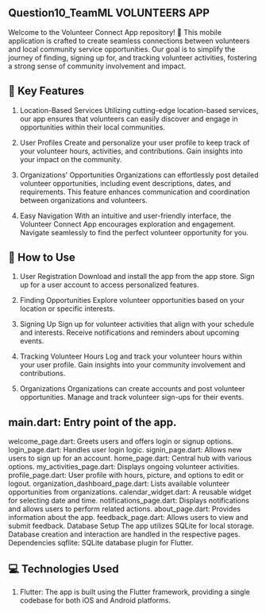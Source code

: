 
##  Question10_TeamML VOLUNTEERS APP
Welcome to the Volunteer Connect App repository! 🌟 This mobile application is crafted to create seamless connections between volunteers and local community service opportunities. Our goal is to simplify the journey of finding, signing up for, and tracking volunteer activities, fostering a strong sense of community involvement and impact.

## 🚀 Key Features
1. Location-Based Services
Utilizing cutting-edge location-based services, our app ensures that volunteers can easily discover and engage in opportunities within their local communities.

2. User Profiles
Create and personalize your user profile to keep track of your volunteer hours, activities, and contributions. Gain insights into your impact on the community.

3. Organizations' Opportunities
Organizations can effortlessly post detailed volunteer opportunities, including event descriptions, dates, and requirements. This feature enhances communication and coordination between organizations and volunteers.

4. Easy Navigation
With an intuitive and user-friendly interface, the Volunteer Connect App encourages exploration and engagement. Navigate seamlessly to find the perfect volunteer opportunity for you.

##  📱 How to Use
1. User Registration
Download and install the app from the app store.
Sign up for a user account to access personalized features.

2. Finding Opportunities
Explore volunteer opportunities based on your location or specific interests.

3. Signing Up
Sign up for volunteer activities that align with your schedule and interests.
Receive notifications and reminders about upcoming events.

4. Tracking Volunteer Hours
Log and track your volunteer hours within your user profile.
Gain insights into your community involvement and contributions.

5. Organizations
Organizations can create accounts and post volunteer opportunities.
Manage and track volunteer sign-ups for their events.

## main.dart: Entry point of the app.

welcome_page.dart: Greets users and offers login or signup options.
login_page.dart: Handles user login logic.
signin_page.dart: Allows new users to sign up for an account.
home_page.dart: Central hub with various options.
my_activities_page.dart: Displays ongoing volunteer activities.
profile_page.dart: User profile with hours, picture, and options to edit or logout.
organization_dashboard_page.dart: Lists available volunteer opportunities from organizations.
calendar_widget.dart: A reusable widget for selecting date and time.
notifications_page.dart: Displays notifications and allows users to perform related actions.
about_page.dart: Provides information about the app.
feedback_page.dart: Allows users to view and submit feedback.
Database Setup
The app utilizes SQLite for local storage.
Database creation and interaction are handled in the respective pages.
Dependencies
sqflite: SQLite database plugin for Flutter.

## 💻 Technologies Used

1. Flutter: The app is built using the Flutter framework, providing a single codebase for both iOS and Android platforms.
